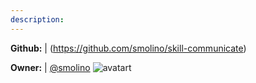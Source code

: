 ```yaml
---
description: 
---
```



**Github:** | (https://github.com/smolino/skill-communicate)

**Owner:** | [@smolino](https://github.com/smolino) ![avatart](https://avatars2.githubusercontent.com/u/11597902?v=4)


